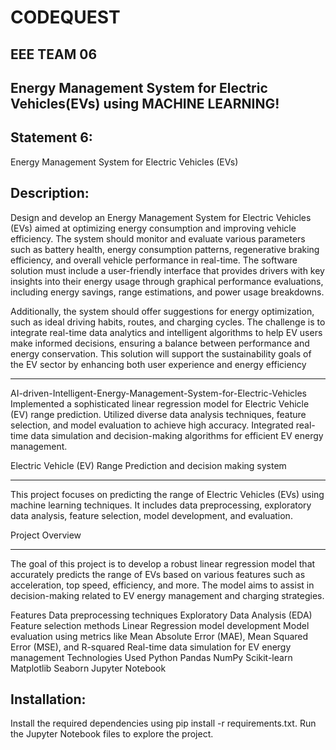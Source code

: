 # CODEQUEST
EEE TEAM 06
-------------


Energy Management System for Electric Vehicles(EVs) using MACHINE LEARNING!
------------
Statement 6:
------------
Energy Management System for Electric Vehicles (EVs)

Description: 
-----------
Design and develop an Energy Management System for Electric
Vehicles (EVs) aimed at optimizing energy consumption and improving
vehicle efficiency. 
The system should monitor and evaluate various
parameters such as battery health, energy consumption patterns, regenerative
braking efficiency, and overall vehicle performance in real-time. The software
solution must include a user-friendly interface that provides drivers with key
insights into their energy usage through graphical performance evaluations,
including energy savings, range estimations, and power usage breakdowns.

Additionally, the system should offer suggestions for energy optimization,
such as ideal driving habits, routes, and charging cycles. The challenge is to
integrate real-time data analytics and intelligent algorithms to help EV users
make informed decisions, ensuring a balance between performance and
energy conservation.
This solution will support the sustainability goals of the
EV sector by enhancing both user experience and energy efficiency
************************************************************************************************************

AI-driven-Intelligent-Energy-Management-System-for-Electric-Vehicles Implemented a sophisticated linear regression model for Electric Vehicle (EV) range prediction. Utilized diverse data analysis techniques, feature selection, and model evaluation to achieve high accuracy. Integrated real-time data simulation and decision-making algorithms for efficient EV energy management.

Electric Vehicle (EV) Range Prediction and decision making system
******************************************************************
This project focuses on predicting the range of Electric Vehicles (EVs) using machine learning techniques. It includes data preprocessing, exploratory data analysis, feature selection, model development, and evaluation.

Project Overview
****************
The goal of this project is to develop a robust linear regression model that accurately predicts the range of EVs based on various features such as acceleration, top speed, efficiency, and more. The model aims to assist in decision-making related to EV energy management and charging strategies.

Features Data preprocessing techniques Exploratory Data Analysis (EDA) Feature selection methods Linear Regression model development Model evaluation using metrics like Mean Absolute Error (MAE), Mean Squared Error (MSE), and R-squared Real-time data simulation for EV energy management Technologies Used Python Pandas NumPy Scikit-learn Matplotlib Seaborn Jupyter Notebook

Installation:
-------------
Install the required dependencies using pip install -r requirements.txt.
Run the Jupyter Notebook files to explore the project.
